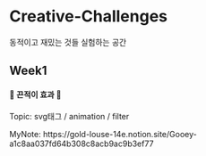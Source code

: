 # Creative-Challenges

동적이고 재밌는 것들 실험하는 공간

## Week1

<h4>🍯 끈적이 효과 🍯</h4>
<p>Topic: svg태그 / animation / filter</p>
<p>MyNote: https://gold-louse-14e.notion.site/Gooey-a1c8aa037fd64b308c8acb9ac9b3ef77</p>
